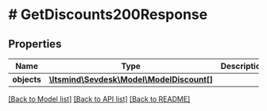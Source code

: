 # # GetDiscounts200Response

## Properties

Name | Type | Description | Notes
------------ | ------------- | ------------- | -------------
**objects** | [**\Itsmind\Sevdesk\Model\ModelDiscount[]**](ModelDiscount.md) |  | [optional]

[[Back to Model list]](../../README.md#models) [[Back to API list]](../../README.md#endpoints) [[Back to README]](../../README.md)
